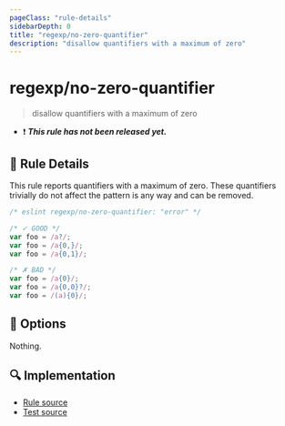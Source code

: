 ```yaml
---
pageClass: "rule-details"
sidebarDepth: 0
title: "regexp/no-zero-quantifier"
description: "disallow quantifiers with a maximum of zero"
---
```

# regexp/no-zero-quantifier

> disallow quantifiers with a maximum of zero

- :exclamation: <badge text="This rule has not been released yet." vertical="middle" type="error"> ***This rule has not been released yet.*** </badge>

## :book: Rule Details

This rule reports quantifiers with a maximum of zero. These quantifiers trivially do not affect the pattern is any way and can be removed.

<eslint-code-block>

```js
/* eslint regexp/no-zero-quantifier: "error" */

/* ✓ GOOD */
var foo = /a?/;
var foo = /a{0,}/;
var foo = /a{0,1}/;

/* ✗ BAD */
var foo = /a{0}/;
var foo = /a{0,0}?/;
var foo = /(a){0}/;
```

</eslint-code-block>

## :wrench: Options

Nothing.

## :mag: Implementation

- [Rule source](https://github.com/ota-meshi/eslint-plugin-regexp/blob/master/lib/rules/no-zero-quantifier.ts)
- [Test source](https://github.com/ota-meshi/eslint-plugin-regexp/blob/master/tests/lib/rules/no-zero-quantifier.ts)
